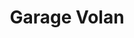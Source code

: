 ---
title: "Garage Volan"
url: /vendenesse-les-charolles/garage-volan/
shop: réparation de voitures
---